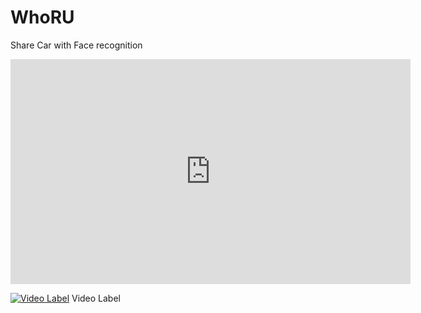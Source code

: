 # WhoRU
Share Car with Face recognition


<iframe width="640" height="360" src="https://youtu.be/tI2bRzswx5U" frameborder="0" gesture="media" allowfullscreen=""></iframe>

[![Video Label](https://youtu.be/tI2bRzswx5U)](https://youtu.be/uLR1RNqJ1Mw?t=0s) Video Label
